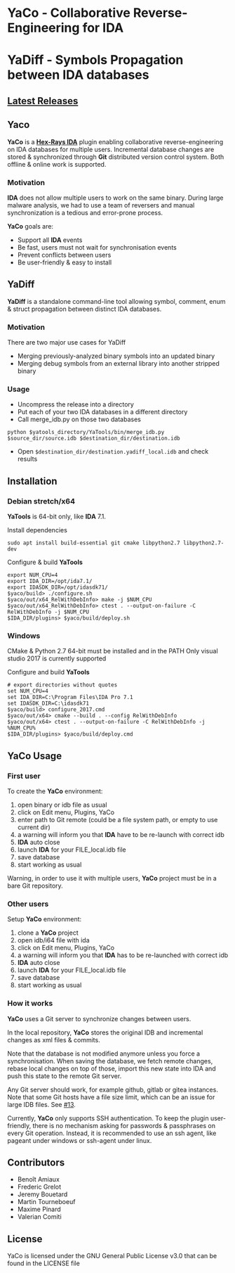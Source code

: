# YaCo - Collaborative Reverse-Engineering for IDA
# YaDiff - Symbols Propagation between IDA databases

## [Latest Releases](https://github.com/DGA-MI-SSI/YaCo/releases)

## Yaco 

**YaCo** is a [**Hex-Rays IDA**](https://www.hex-rays.com/products/ida/) plugin enabling collaborative reverse-engineering on IDA databases for multiple users. Incremental database changes are stored & synchronized through **Git** distributed version control system.
Both offline & online work is supported.

### Motivation

**IDA** does not allow multiple users to work on the same binary.
During large malware analysis, we had to use a team of reversers and manual synchronization is a tedious and error-prone process. 

**YaCo** goals are:

  * Support all **IDA** events
  * Be fast, users must not wait for synchronisation events
  * Prevent conflicts between users
  * Be user-friendly & easy to install
  
## YaDiff 

**YaDiff** is a standalone command-line tool allowing symbol, comment, enum & struct propagation between distinct IDA databases.

### Motivation

There are two major use cases for YaDiff
    
  * Merging previously-analyzed binary symbols into an updated binary
  * Merging debug symbols from an external library into another stripped binary
    
### Usage

  * Uncompress the release into a directory
  * Put each of your two IDA databases in a different directory
  * Call merge_idb.py on those two databases
```
python $yatools_directory/YaTools/bin/merge_idb.py $source_dir/source.idb $destination_dir/destination.idb
```
  * Open ```$destination_dir/destination.yadiff_local.idb``` and check results

## Installation

### Debian stretch/x64

**YaTools** is 64-bit only, like **IDA** 7.1.

Install dependencies
```
sudo apt install build-essential git cmake libpython2.7 libpython2.7-dev
```

Configure & build **YaTools**
```
export NUM_CPU=4
export IDA_DIR=/opt/ida7.1/
export IDASDK_DIR=/opt/idasdk71/
$yaco/build> ./configure.sh
$yaco/out/x64_RelWithDebInfo> make -j $NUM_CPU
$yaco/out/x64_RelWithDebInfo> ctest . --output-on-failure -C RelWithDebInfo -j $NUM_CPU
$IDA_DIR/plugins> $yaco/build/deploy.sh
```

### Windows

CMake & Python 2.7 64-bit must be installed and in the PATH
Only visual studio 2017 is currently supported

Configure and build **YaTools**
```
# export directories without quotes
set NUM_CPU=4
set IDA_DIR=C:\Program Files\IDA Pro 7.1
set IDASDK_DIR=C:\idasdk71
$yaco/build> configure_2017.cmd
$yaco/out/x64> cmake --build . --config RelWithDebInfo
$yaco/out/x64> ctest . --output-on-failure -C RelWithDebInfo -j %NUM_CPU%
$IDA_DIR/plugins> $yaco/build/deploy.cmd
```

## YaCo Usage

### First user
To create the **YaCo** environment:

  1. open binary or idb file as usual
  2. click on Edit menu, Plugins, YaCo
  3. enter path to Git remote (could be a file system path, or empty to use current dir)
  4. a warning will inform you that **IDA** have to be re-launch with correct idb
  5. **IDA** auto close
  6. launch **IDA** for your FILE_local.idb file
  7. save database
  8. start working as usual

Warning, in order to use it with multiple users, **YaCo** project must be in a bare Git repository.

### Other users
Setup **YaCo** environment:

  1. clone a **YaCo** project
  2. open idb/i64 file with ida
  3. click on Edit menu, Plugins, YaCo
  4. a warning will inform you that **IDA** has to be re-launched with correct idb
  5. **IDA** auto close
  6. launch **IDA** for your FILE_local.idb file
  7. save database
  8. start working as usual
  
### How it works
**YaCo** uses a Git server to synchronize changes between users.

In the local repository, **YaCo** stores the original IDB and incremental changes as xml files & commits.

Note that the database is not modified anymore unless you force a synchronisation.
When saving the database, we fetch remote changes, rebase local changes on top of those, import this new state into IDA and push this state to the remote Git server.

Any Git server should work, for example github, gitlab or gitea instances. Note that some Git hosts have a file size limit, which can be an issue for large IDB files. See [#13](https://github.com/DGA-MI-SSI/YaCo/issues/13).

Currently, **YaCo** only supports SSH authentication. To keep the plugin user-friendly, there is no mechanism asking for passwords & passphrases on every Git operation. Instead, it is recommended to use an ssh agent, like pageant under windows or ssh-agent under linux.

## Contributors

  * Benoît Amiaux
  * Frederic Grelot
  * Jeremy Bouetard
  * Martin Tourneboeuf
  * Maxime Pinard
  * Valerian Comiti

## License

YaCo is licensed under the GNU General Public License v3.0 that can be found in the LICENSE file
